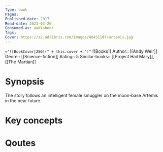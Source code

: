 ```yaml
---
Type: book
Pages: 
Published-date: 2017
Read-date: 2023-03-20
Consumed-as: audiobook
Tags: 
Cover: https://s2.adlibris.com/images/40451107/artemis.jpg
---
```

`="![BookCover|250](" + this.cover + ")"`
[[Books]]
Author:: [[Andy Weir]]
Genre:: [[Science-fiction]]
Rating:: 5
Similar-books::  [[Project Hail Mary]], [[The Martian]]

# Synopsis
The story follows an intelligent female smuggler on the moon-base Artemis in the near future. 

# Key concepts


# Qoutes


